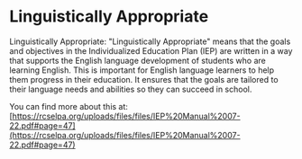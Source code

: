 # Linguistically Appropriate
Linguistically Appropriate: "Linguistically Appropriate" means that the goals and objectives in the Individualized Education Plan (IEP) are written in a way that supports the English language development of students who are learning English. This is important for English language learners to help them progress in their education. It ensures that the goals are tailored to their language needs and abilities so they can succeed in school.

You can find more about this at: [https://rcselpa.org/uploads/files/files/IEP%20Manual%2007-22.pdf#page=47](https://rcselpa.org/uploads/files/files/IEP%20Manual%2007-22.pdf#page=47)
